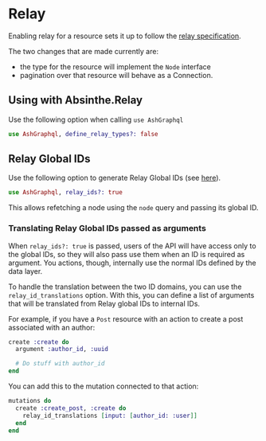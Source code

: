 # Relay

Enabling relay for a resource sets it up to follow the [relay specification](https://relay.dev/graphql/connections.htm).

The two changes that are made currently are:

* the type for the resource will implement the `Node` interface
* pagination over that resource will behave as a Connection.

## Using with Absinthe.Relay

Use the following option when calling `use AshGraphql`

```elixir
use AshGraphql, define_relay_types?: false
```

## Relay Global IDs

Use the following option to generate Relay Global IDs (see
[here](https://relay.dev/graphql/objectidentification.htm)).

```elixir
use AshGraphql, relay_ids?: true
```

This allows refetching a node using the `node` query and passing its global ID.

### Translating Relay Global IDs passed as arguments

When `relay_ids?: true` is passed, users of the API will have access only to the global IDs, so they
will also pass use them when an ID is required as argument. You actions, though, internally use the
normal IDs defined by the data layer.

To handle the translation between the two ID domains, you can use the `relay_id_translations`
option. With this, you can define a list of arguments that will be translated from Relay global IDs
to internal IDs.

For example, if you have a `Post` resource with an action to create a post associated with an
author:

```elixir
create :create do
  argument :author_id, :uuid

  # Do stuff with author_id
end
```

You can add this to the mutation connected to that action:

```elixir
mutations do
  create :create_post, :create do
    relay_id_translations [input: [author_id: :user]]
  end
end
```
